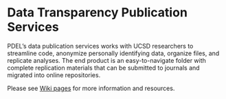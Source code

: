 # Data Transparency Publication Services

PDEL’s data publication services works with UCSD researchers to streamline code, anonymize personally identifying data, organize files, and replicate analyses. The end product is an easy-to-navigate folder with complete replication materials that can be submitted to journals and migrated into online repositories.

Please see [Wiki pages](https://github.com/PolicyDesignEvaluationLab/Transparency-Initiative/wiki) for more information and resources. 
